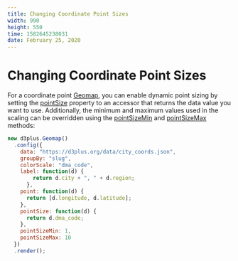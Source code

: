```yaml
---
title: Changing Coordinate Point Sizes
width: 990
height: 550
time: 1582645238031
date: February 25, 2020
---
```


[height]: 550

# Changing Coordinate Point Sizes

For a coordinate point [Geomap](https://d3plus.org/docs/#Geomap), you can enable dynamic point sizing by setting the [pointSize](https://d3plus.org/docs/#Geomap.pointSize) property to an accessor that returns the data value you want to use. Additionally, the minimum and maximum values used in the scaling can be overridden using the [pointSizeMin](https://d3plus.org/docs/#Geomap.pointSizeMin) and [pointSizeMax](https://d3plus.org/docs/#Geomap.pointSizeMax) methods:

```js
new d3plus.Geomap()
  .config({
    data: "https://d3plus.org/data/city_coords.json",
    groupBy: "slug",
    colorScale: "dma_code",
    label: function(d) {
        return d.city + ", " + d.region;
      },
    point: function(d) {
      return [d.longitude, d.latitude];
    },
    pointSize: function(d) {
      return d.dma_code;
    },
    pointSizeMin: 1,
    pointSizeMax: 10
  })
  .render();
```
